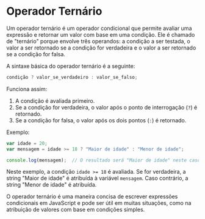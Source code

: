 # Operador Ternário

Um operador ternário é um operador condicional que permite avaliar uma 
expressão e retornar um valor com base em uma condição. Ele é chamado de 
"ternário" porque envolve três operandos: a condição a ser testada, o valor a 
ser retornado se a condição for verdadeira e o valor a ser retornado se a 
condição for falsa.

A sintaxe básica do operador ternário é a seguinte:

```javascript
condição ? valor_se_verdadeiro : valor_se_falso;
```

Funciona assim:

1. A condição é avaliada primeiro.
2. Se a condição for verdadeira, o valor após o ponto de interrogação (`?`) 
é retornado.
3. Se a condição for falsa, o valor após os dois pontos (`:`) é retornado.

Exemplo:

```{.js linenums="1"}
var idade = 20;
var mensagem = idade >= 18 ? "Maior de idade" : "Menor de idade";

console.log(mensagem);  // O resultado será "Maior de idade" neste caso.
```

Neste exemplo, a condição `idade >= 18` é avaliada. Se for verdadeira, a string 
"Maior de idade" é atribuída à variável `mensagem`. Caso contrário, a string 
"Menor de idade" é atribuída.

O operador ternário é uma maneira concisa de escrever expressões condicionais 
em JavaScript e pode ser útil em muitas situações, como na atribuição de 
valores com base em condições simples.